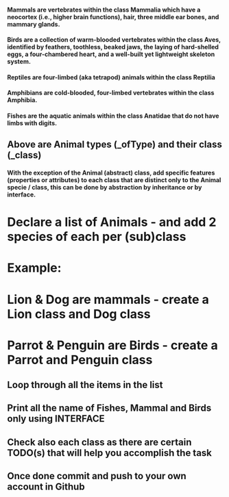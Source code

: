 ﻿
#### Mammals are vertebrates within the class Mammalia which have a neocortex (i.e., higher brain functions), hair, three middle ear bones, and mammary glands.

#### Birds are a collection of warm-blooded vertebrates within the class Aves, identified by feathers, toothless, beaked jaws, the laying of hard-shelled eggs, a four-chambered heart, and a well-built yet lightweight skeleton system.

#### Reptiles are four-limbed (aka tetrapod) animals within the class Reptilia

#### Amphibians are cold-blooded, four-limbed vertebrates within the class Amphibia.

#### Fishes are the aquatic animals within the class Anatidae that do not have limbs with digits.

## Above are Animal types (_ofType) and their class (_class)

#### With the exception of the Animal (abstract) class, add specific features (properties or attributes) to each class that are distinct only to the Animal specie / class, this can be done by abstraction by inheritance or by interface.


# Declare a list of Animals - and add 2 species of each per (sub)class
# Example:
#           Lion & Dog are mammals - create a Lion class and Dog class
#           Parrot & Penguin are Birds - create a Parrot and Penguin class

## Loop through all the items in the list
## Print all the name of Fishes, Mammal and Birds only using INTERFACE

## Check also each class as there are certain TODO(s) that will help you accomplish the task
## Once done commit and push to your own account in Github
